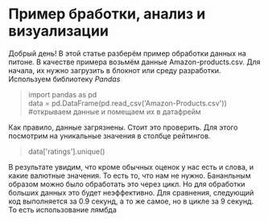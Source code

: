 # Пример бработки, анализ и визуализации

Добрый день! В этой статье разберём пример обработки данных на питоне. В качестве примера возьмём данные Amazon-products.csv.
  Для начала, их нужно загрузить в блокнот или среду разработки.
Используем библиотеку _Pandas_
> import pandas as pd \
data = pd.DataFrame(pd.read_csv('Amazon-Products.csv')) #открываем данные и помещаем их в датафрейм

Как правило, данные загрязнены. Стоит это проверить. Для этого посмотрим на уникальные значения в столбце рейтингов.
>data['ratings'].unique()

В результате увидим, что кроме обычных оценок у нас есть и слова, и какие валютные значения. То есть то, что нам не нужно.
Бананльным образом можно было обработать это через цикл. Но для обработки больших данных это будет неэффективно. Для сравнения, следующий код выполняется за 0.9 секунд, а то же самое, но в цикле за 9 секунд. То есть использование лямбда
